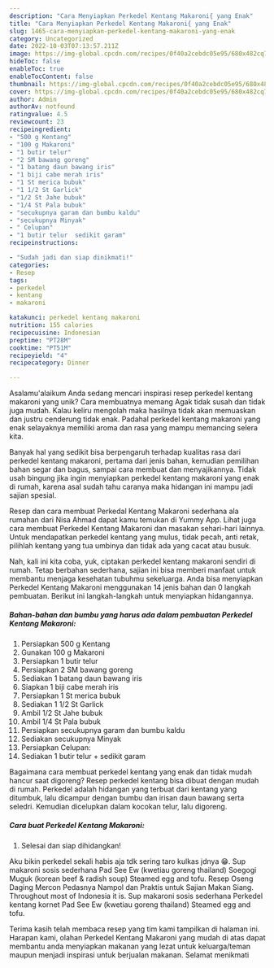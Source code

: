 ```yaml
---
description: "Cara Menyiapkan Perkedel Kentang Makaroni{ yang Enak"
title: "Cara Menyiapkan Perkedel Kentang Makaroni{ yang Enak"
slug: 1465-cara-menyiapkan-perkedel-kentang-makaroni-yang-enak
category: Uncategorized
date: 2022-10-03T07:13:57.211Z
image: https://img-global.cpcdn.com/recipes/0f40a2cebdc05e95/680x482cq70/perkedel-kentang-makaroni-foto-resep-utama.jpg
hideToc: false
enableToc: true
enableTocContent: false
thumbnail: https://img-global.cpcdn.com/recipes/0f40a2cebdc05e95/680x482cq70/perkedel-kentang-makaroni-foto-resep-utama.jpg
cover: https://img-global.cpcdn.com/recipes/0f40a2cebdc05e95/680x482cq70/perkedel-kentang-makaroni-foto-resep-utama.jpg
author: Admin
authorAv: notfound
ratingvalue: 4.5
reviewcount: 23
recipeingredient:
- "500 g Kentang"
- "100 g Makaroni"
- "1 butir telur"
- "2 SM bawang goreng"
- "1 batang daun bawang iris"
- "1 biji cabe merah iris"
- "1 St merica bubuk"
- "1 1/2 St Garlick"
- "1/2 St Jahe bubuk"
- "1/4 St Pala bubuk"
- "secukupnya garam dan bumbu kaldu"
- "secukupnya Minyak"
- " Celupan"
- "1 butir telur  sedikit garam"
recipeinstructions:

- "Sudah jadi dan siap dinikmati!"
categories:
- Resep
tags:
- perkedel
- kentang
- makaroni

katakunci: perkedel kentang makaroni 
nutrition: 155 calories
recipecuisine: Indonesian
preptime: "PT28M"
cooktime: "PT51M"
recipeyield: "4"
recipecategory: Dinner

---
```



Asalamu'alaikum Anda sedang mencari inspirasi resep perkedel kentang makaroni yang unik? Cara membuatnya memang Agak tidak susah dan tidak juga mudah. Kalau keliru mengolah maka hasilnya tidak akan memuaskan dan justru cenderung tidak enak. Padahal perkedel kentang makaroni yang enak selayaknya memiliki aroma dan rasa yang mampu memancing selera kita.


Banyak hal yang sedikit bisa berpengaruh terhadap kualitas rasa dari perkedel kentang makaroni, pertama dari jenis bahan, kemudian pemilihan bahan segar dan bagus, sampai cara membuat dan menyajikannya. Tidak usah bingung jika ingin menyiapkan perkedel kentang makaroni yang enak di rumah, karena asal sudah tahu caranya maka hidangan ini mampu jadi sajian spesial.

Resep dan cara membuat Perkedal Kentang Makaroni sederhana ala rumahan dari Nisa Ahmad dapat kamu temukan di Yummy App. Lihat juga cara membuat Perkedel Kentang Makaroni dan masakan sehari-hari lainnya. Untuk mendapatkan perkedel kentang yang mulus, tidak pecah, anti retak, pilihlah kentang yang tua umbinya dan tidak ada yang cacat atau busuk.


Nah, kali ini kita coba, yuk, ciptakan perkedel kentang makaroni sendiri di rumah. Tetap berbahan sederhana, sajian ini bisa memberi manfaat untuk membantu menjaga kesehatan tubuhmu sekeluarga. Anda bisa menyiapkan Perkedel Kentang Makaroni menggunakan 14 jenis bahan dan 0 langkah pembuatan. Berikut ini langkah-langkah untuk menyiapkan hidangannya.

<!--inarticleads1-->

##### Bahan-bahan dan bumbu yang harus ada dalam pembuatan Perkedel Kentang Makaroni:

1. Persiapkan 500 g Kentang
1. Gunakan 100 g Makaroni
1. Persiapkan 1 butir telur
1. Persiapkan 2 SM bawang goreng
1. Sediakan 1 batang daun bawang iris
1. Siapkan 1 biji cabe merah iris
1. Persiapkan 1 St merica bubuk
1. Sediakan 1 1/2 St Garlick
1. Ambil 1/2 St Jahe bubuk
1. Ambil 1/4 St Pala bubuk
1. Persiapkan secukupnya garam dan bumbu kaldu
1. Sediakan secukupnya Minyak
1. Persiapkan  Celupan:
1. Sediakan 1 butir telur + sedikit garam


Bagaimana cara membuat perkedel kentang yang enak dan tidak mudah hancur saat digoreng? Resep perkedel kentang bisa dibuat dengan mudah di rumah. Perkedel adalah hidangan yang terbuat dari kentang yang ditumbuk, lalu dicampur dengan bumbu dan irisan daun bawang serta seledri. Kemudian dicelupkan dalam kocokan telur, lalu digoreng. 

<!--inarticleads2-->

##### Cara buat Perkedel Kentang Makaroni:


1. Selesai dan siap dihidangkan!

Aku bikin perkedel sekali habis aja tdk sering taro kulkas jdnya 😁. Sup makaroni sosis sederhana Pad See Ew (kwetiau goreng thailand) Soegogi Muguk (korean beef &amp; radish soup) Steamed egg and tofu. Resep Oseng Daging Mercon Pedasnya Nampol dan Praktis untuk Sajian Makan Siang. Throughout most of Indonesia it is. Sup makaroni sosis sederhana Perkedel kentang kornet Pad See Ew (kwetiau goreng thailand) Steamed egg and tofu. 

Terima kasih telah membaca resep yang tim kami tampilkan di halaman ini. Harapan kami, olahan Perkedel Kentang Makaroni yang mudah di atas dapat membantu anda menyiapkan makanan yang lezat untuk keluarga/teman maupun menjadi inspirasi untuk berjualan makanan. Selamat menikmati
